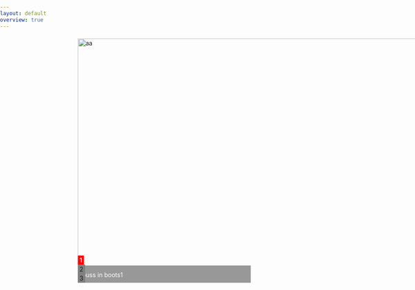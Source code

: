 ```yaml
---
layout: default
overview: true
---
```

<style type="text/css">
  body,div,ul,li,a,img{margin: 0;padding: 0;}
  ul,li{list-style: none;}
  a{text-decoration: none;}
  
  .wrapper{position:relative;margin-left: 180px;margin-top: 20px;border: 2px black;}
  .banner{width:888px;height:566px;overflow:hidden;}
  .imgList{width:888px;height:566px;z-index: 10;}
  .imgList li{display: none;}
  .imgList .imgOn{display: inline;}
  .bg{position:absolute;bottom:0px;width: 400px;height: 40px;z-index:20;opacity: 0.4;filter:alpha(opacity=40);background: black;}
  .infoList{position: absolute;left: 10px;bottom: 10px;z-index: 20;}
  .infoList li{display: none;}
  .infoList .infoOn{display: inline;color: white;}
  .indexList{position:absolute;right: 300px;bottom:0px;z-index: 20;}
  .indexList li{float: left;margin-right: 5px;padding: 2px 4px;border: 2px grey;background: grey;cursor: pointer;}
  .indexList .indexOn{background: red;font-weight: bold;color: white;}
</style>
<section>
<div class="wrapper"><!-- 最外层部分 -->
    <div class="banner"><!-- 轮播部分 -->
      <ul class="imgList"><!-- 图片部分 -->
        <li class="imgOn"><a href="#"><img src="{{ site.img_url }}img/1.jpg" width="888px" height="666px" alt="aa"></a></li>
		<li><a href="#"><img src="{{ site.img_url }}img/2.jpg" width="888px" height="666px" alt="bb"></a></li>
		<li><a href="#"><img src="{{ site.img_url }}img/3.jpg" width="888px" height="666px" alt="cc"></a></li>
      </ul>
    <div class="bg"></div> <!-- 图片底部背景层部分-->
      <ul class="infoList"><!-- 图片左下角文字信息部分 -->
        <li class="infoOn">puss in boots1</li>
        <li>puss in boots2</li>
        <li>puss in boots3</li>
      </ul>
	  <ul class="indexList"><!-- 图片右下角序号部分 -->
        <li class="indexOn">1</li>
        <li>2</li>
        <li>3</li>
      </ul>
    </div>
 </div>
</section>
<script type="text/javascript">
  var curIndex = 0, //当前index
      imgArr = getElementsByClassName("imgList")[0].getElementsByTagName("li"), //获取图片组
      imgLen = imgArr.length,
      infoArr = getElementsByClassName("infoList")[0].getElementsByTagName("li"), //获取图片info组
      indexArr = getElementsByClassName("indexList")[0].getElementsByTagName("li"); //获取控制index组
     // 定时器自动变换2.5秒每次
  var autoChange = setInterval(function(){ 
    if(curIndex < imgLen -1){ 
      curIndex ++; 
    }else{ 
      curIndex = 0;
    }
    //调用变换处理函数
    changeTo(curIndex); 
  },2500);
  //调用添加事件处理
  addEvent();
 
  //给右下角的图片index添加事件处理
 function addEvent(){
  for(var i=0;i<imgLen;i++){ 
    //闭包防止作用域内活动对象item的影响
    (function(_i){ 
    //鼠标滑过则清除定时器，并作变换处理
    indexArr[_i].onmouseover = function(){ 
      clearTimeout(autoChange);
      changeTo(_i);
      curIndex = _i;
    };
    //鼠标滑出则重置定时器处理
    indexArr[_i].onmouseout = function(){ 
      autoChange = setInterval(function(){ 
      if(curIndex < imgLen -1){ 
        curIndex ++;
      }else{ 
        curIndex = 0;
      }
    //调用变换处理函数
      changeTo(curIndex); 
    },2500);
    };
     })(i);
  }
}
  //变换处理函数
  function changeTo(num){ 
    //设置image
    var curImg = getElementsByClassName("imgOn")[0];
    fadeOut(curImg); //淡出当前 image
    removeClass(curImg,"imgOn");
    addClass(imgArr[num],"imgOn");
    fadeIn(imgArr[num]); //淡入目标 image
    //设置image 的 info
    var curInfo = getElementsByClassName("infoOn")[0];
    removeClass(curInfo,"infoOn");
    addClass(infoArr[num],"infoOn");
    //设置image的控制下标 index
    var _curIndex = getElementsByClassName("indexOn")[0];
    removeClass(_curIndex,"indexOn");
    addClass(indexArr[num],"indexOn");
  }
 
    //设置透明度
  function setOpacity(elem,level){ 
    if(elem.filters){ 
      elem.style.filter = "alpha(opacity="+level+")";
    }else{ 
      elem.style.opacity = level / 100;
    }
  }
 
  //淡入处理函数
  function fadeIn(elem){ 
    setOpacity(elem,0); //初始全透明
    for(var i = 0;i<=20;i++){ //透明度改变 20 * 5 = 100
      (function(){ 
        var level = i * 5;  //透明度每次变化值
        setTimeout(function(){ 
          setOpacity(elem, level)
        },i*25); //i * 25 即为每次改变透明度的时间间隔，自行设定
      })(i);     //每次循环变化一次
    }
  }
 
    //淡出处理函数
  function fadeOut(elem){ 
    for(var i = 0;i<=20;i++){ //透明度改变 20 * 5 = 100
      (function(){ 
        var level = 100 - i * 5; //透明度每次变化值
        setTimeout(function(){ 
          setOpacity(elem, level)
        },i*25); //i * 25 即为每次改变透明度的时间间隔，自行设定
      })(i);     //每次循环变化一次
    }
  }
 
  //通过class获取节点
  function getElementsByClassName(className){ 
    var classArr = [];
    var tags = document.getElementsByTagName('*');
    for(var item in tags){ 
      if(tags[item].nodeType == 1){ 
        if(tags[item].getAttribute('class') == className){ 
          classArr.push(tags[item]);
        }
      }
    }
    return classArr; //返回
  }
 
  // 判断obj是否有此class
  function hasClass(obj,cls){  //class位于单词边界
    return obj.className.match(new RegExp('(\\s|^)' + cls + '(\\s|$)'));
   }
   //给 obj添加class
  function addClass(obj,cls){ 
    if(!this.hasClass(obj,cls)){ 
       obj.className += cls;
    }
  }
  //移除obj对应的class
  function removeClass(obj,cls){ 
    if(hasClass(obj,cls)){ 
      var reg = new RegExp('(\\s|^)' + cls + '(\\s|$)');
         obj.className = obj.className.replace(reg,'');
    }
  }
</script>
